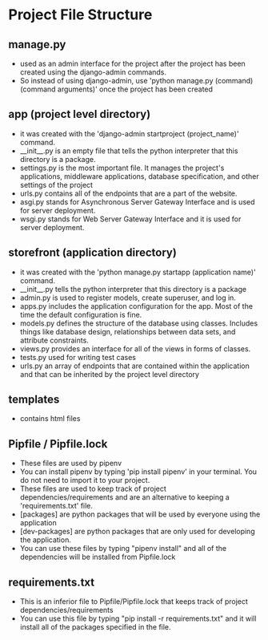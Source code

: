 # Project File Structure

## manage.py

- used as an admin interface for the project after the project has been created using the django-admin commands.
- So instead of using django-admin, use 'python manage.py (command) (command arguments)' once the project has been created
  
## app (project level directory)

- it was created with the 'django-admin startproject (project_name)' command.
- \_\_init\_\_.py is an empty file that tells the python interpreter that this directory is a package.
- settings.py is the most important file. It manages the project's applications, middleware applications, database specification, and other settings of the project
- urls.py contains all of the endpoints that are a part of the website.
- asgi.py stands for Asynchronous Server Gateway Interface and is used for server deployment.
- wsgi.py stands for Web Server Gateway Interface and it is used for server deployment.

## storefront (application directory)

- it was created with the 'python manage.py startapp (application name)' command.
- \_\_init\_\_.py tells the python interpreter that this directory is a package
- admin.py is used to register models, create superuser, and log in.
- apps.py includes the application configuration for the app. Most of the time the default configuration is fine.
- models.py defines the structure of the database using classes. Includes things like database design, relationships between data sets, and attribute constraints.
- views.py provides an interface for all of the views in forms of classes.
- tests.py used for writing test cases
- urls.py an array of endpoints that are contained within the application and that can be inherited by the project level directory

## templates

- contains html files

## Pipfile / Pipfile.lock

- These files are used by pipenv
- You can install pipenv by typing 'pip install pipenv' in your terminal. You do not need to import it to your project.
- These files are used to keep track of project dependencies/requirements and are an alternative to keeping a 'requirements.txt' file.
- \[packages\] are python packages that will be used by everyone using the application
- \[dev-packages\] are python packages that are only used for developing the application.
- You can use these files by typing "pipenv install" and all of the dependencies will be installed from Pipfile.lock

## requirements.txt

- This is an inferior file to Pipfile/Pipfile.lock that keeps track of project dependencies/requirements
- You can use this file by typing "pip install -r requirements.txt" and it will install all of the packages specified in the file.